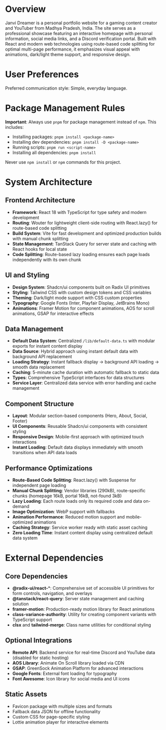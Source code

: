 # Overview

Janvi Dreamer is a personal portfolio website for a gaming content creator and YouTuber from Madhya Pradesh, India. The site serves as a professional showcase featuring an interactive homepage with personal information, social media links, and a Discord verification portal. Built with React and modern web technologies using route-based code splitting for optimal multi-page performance, it emphasizes visual appeal with animations, dark/light theme support, and responsive design.

# User Preferences

Preferred communication style: Simple, everyday language.

# Package Management Rules

**Important**: Always use `pnpm` for package management instead of `npm`. This includes:
- Installing packages: `pnpm install <package-name>`
- Installing dev dependencies: `pnpm install -D <package-name>`
- Running scripts: `pnpm run <script-name>`
- Installing all dependencies: `pnpm install`

Never use `npm install` or `npm` commands for this project.

# System Architecture

## Frontend Architecture
- **Framework**: React 18 with TypeScript for type safety and modern development
- **Routing**: Wouter for lightweight client-side routing with React.lazy() for route-based code splitting
- **Build System**: Vite for fast development and optimized production builds with manual chunk splitting
- **State Management**: TanStack Query for server state and caching with React hooks for local state
- **Code Splitting**: Route-based lazy loading ensures each page loads independently with its own chunk

## UI and Styling
- **Design System**: Shadcn/ui components built on Radix UI primitives
- **Styling**: Tailwind CSS with custom design tokens and CSS variables
- **Theming**: Dark/light mode support with CSS custom properties
- **Typography**: Google Fonts (Inter, Playfair Display, JetBrains Mono)
- **Animations**: Framer Motion for component animations, AOS for scroll animations, GSAP for interactive effects

## Data Management
- **Default Data System**: Centralized `/lib/default-data.ts` with modular exports for instant content display
- **Data Source**: Hybrid approach using instant default data with background API replacement
- **Loading Strategy**: Instant fallback display → background API loading → smooth data replacement
- **Caching**: 5-minute cache duration with automatic fallback to static data
- **Types**: Comprehensive TypeScript interfaces for data structures
- **Service Layer**: Centralized data service with error handling and cache management

## Component Structure
- **Layout**: Modular section-based components (Hero, About, Social, Footer)
- **UI Components**: Reusable Shadcn/ui components with consistent styling
- **Responsive Design**: Mobile-first approach with optimized touch interactions
- **Instant Loading**: Default data displays immediately with smooth transitions when API data loads

## Performance Optimizations
- **Route-Based Code Splitting**: React.lazy() with Suspense for independent page loading
- **Manual Chunk Splitting**: Vendor libraries (290kB), route-specific chunks (homepage 16kB, portal 16kB, not-found 3kB)
- **Lazy Loading**: Each route loads only its required code and data on-demand
- **Image Optimization**: WebP support with fallbacks
- **Animation Performance**: Reduced motion support and mobile-optimized animations
- **Caching Strategy**: Service worker ready with static asset caching
- **Zero Loading Time**: Instant content display using centralized default data system

# External Dependencies

## Core Dependencies
- **@radix-ui/react-***: Comprehensive set of accessible UI primitives for form controls, navigation, and overlays
- **@tanstack/react-query**: Server state management and caching solution
- **framer-motion**: Production-ready motion library for React animations
- **class-variance-authority**: Utility for creating component variants with TypeScript support
- **clsx** and **tailwind-merge**: Class name utilities for conditional styling

## Optional Integrations
- **Remote API**: Backend service for real-time Discord and YouTube data (disabled for static hosting)
- **AOS Library**: Animate On Scroll library loaded via CDN
- **GSAP**: GreenSock Animation Platform for advanced interactions
- **Google Fonts**: External font loading for typography
- **Font Awesome**: Icon library for social media and UI icons

## Static Assets
- Favicon package with multiple sizes and formats
- Fallback data JSON for offline functionality
- Custom CSS for page-specific styling
- Lottie animation player for interactive elements